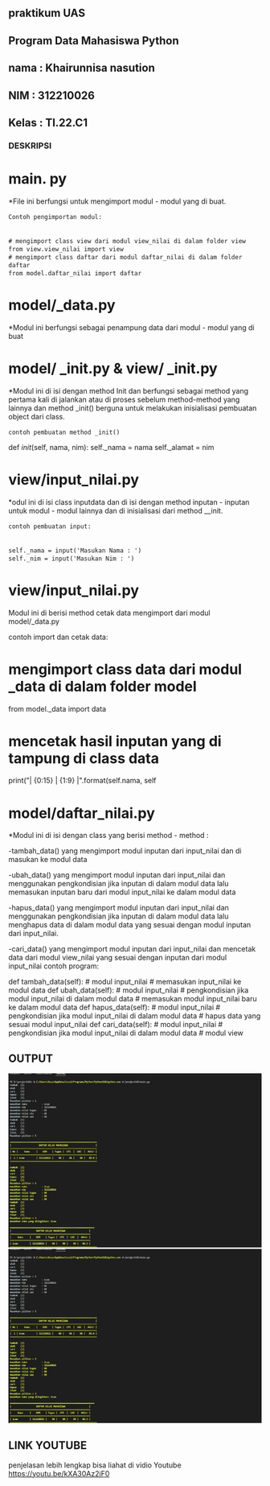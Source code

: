 ## praktikum UAS
## Program Data Mahasiswa Python

## nama     : Khairunnisa nasution
## NIM      : 312210026
## Kelas    : TI.22.C1

### DESKRIPSI
# main. py

*File ini berfungsi untuk mengimport modul - modul yang di buat.

    Contoh pengimportan modul:

    
    # mengimport class view dari modul view_nilai di dalam folder view
    from view.view_nilai import view
    # mengimport class daftar dari modul daftar_nilai di dalam folder daftar
    from model.daftar_nilai import daftar
    
# model/_data.py

*Modul ini berfungsi sebagai penampung data dari modul - modul yang di buat

# model/ _init.py & view/ _init.py

*Modul ini di isi dengan method Init dan berfungsi sebagai method yang pertama kali di jalankan atau di proses sebelum method-method yang lainnya dan method _init() berguna untuk melakukan inisialisasi pembuatan object dari class.

    contoh pembuatan method _init()


def _init_(self, nama, nim):
    self._nama = nama
    self._alamat = nim


# view/input_nilai.py

*odul ini di isi class inputdata dan di isi dengan method inputan - inputan untuk modul - modul lainnya dan di inisialisasi dari method __init.

    contoh pembuatan input:


    self._nama = input('Masukan Nama : ')
    self._nim = input('Masukan Nim : ')


# view/input_nilai.py

Modul ini di berisi method cetak data mengimport dari modul model/_data.py

contoh import dan cetak data:


# mengimport class data dari modul _data di dalam folder model
from model._data import data
# mencetak hasil inputan yang di tampung di class data
print("| {0:15}   | {1:9} |".format(self.nama, self


# model/daftar_nilai.py

*Modul ini di isi dengan class yang berisi method - method :

 -tambah_data() yang mengimport modul inputan dari input_nilai dan di masukan ke modul data

 -ubah_data() yang mengimport modul inputan dari input_nilai dan menggunakan pengkondisian jika inputan di dalam modul data lalu memasukan  inputan baru dari modul input_nilai ke dalam modul data

 -hapus_data() yang mengimport modul inputan dari input_nilai dan menggunakan pengkondisian jika inputan di dalam modul data lalu menghapus data di dalam modul data yang sesuai dengan modul inputan dari input_nilai.

 -cari_data() yang mengimport modul inputan dari input_nilai dan mencetak data dari modul view_nilai yang sesuai dengan inputan dari modul input_nilai contoh program:


def tambah_data(self):
    # modul input_nilai
    # memasukan input_nilai ke modul data
def ubah_data(self):
    # modul input_nilai
    # pengkondisian jika modul input_nilai di dalam modul data
    # memasukan modul input_nilai baru ke dalam modul data
def hapus_data(self):
    # modul input_nilai
    # pengkondisian jika modul input_nilai di dalam modul data
    # hapus data yang sesuai modul input_nilai
def cari_data(self):
    # modul input_nilai
    # pengkondisian jika modul input_nilai di dalam modul data
    # modul view

## OUTPUT
![gambar](screenshot/gambar1.jpeg)
![gambar](screenshot/gambar2.jpeg)

## LINK YOUTUBE
penjelasan lebih lengkap bisa liahat di vidio Youtube
https://youtu.be/kXA30Az2jF0


